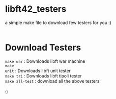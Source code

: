 # libft42_testers
a simple make file to download few testers for you :)<br><br>
# Download Testers<br>
<code>make war</code> : Downloads libft war machine<br>
<code>make unit</code> : Downloads libft unit tester<br>
<code>make tri</code> :  Downloads libft tipoli tester<br>
<code>make all-test</code> : download all the above testers<br><br> 
:)

